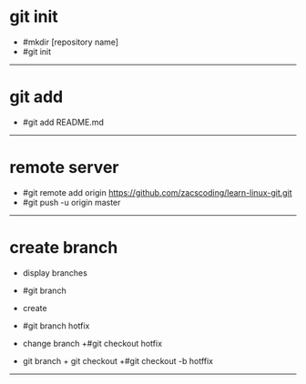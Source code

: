 # git init
- #mkdir [repository name]
- #git init
<hr/>

# git add
- #git add README.md

<hr/>

# remote server 

- #git remote add origin https://github.com/zacscoding/learn-linux-git.git
- #git push -u origin master

<hr/>

# create branch
- display branches
+ #git branch

- create 
+ #git branch hotfix

- change branch
+#git checkout hotfix

- git branch + git checkout
+#git checkout -b hotffix

<hr/>
